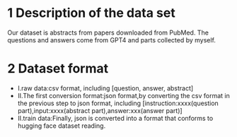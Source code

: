 # 1 Description of the data set
Our dataset is abstracts from papers downloaded from PubMed. The questions and answers come from GPT4 and parts collected by myself.
# 2 Dataset format
- I.raw data:csv format, including [question, answer, abstract]
- II.The first conversion format:json format,by converting the csv format in the previous step to json format, including [instruction:xxxx(question part),input:xxxx(abstract part),answer:xxx(answer part)]
- II.train data:Finally, json is converted into a format that conforms to hugging face dataset reading.
